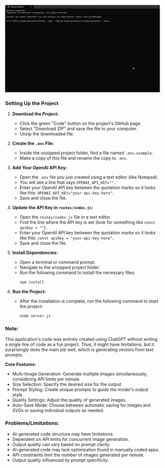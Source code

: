 <img src="previews/intor.gif" width="800">

### Setting Up the Project

1. **Download the Project:**
   - Click the green "Code" button on the project's GitHub page.
   - Select "Download ZIP" and save the file to your computer.
   - Unzip the downloaded file.

2. **Create the `.env` File:**
   - Inside the unzipped project folder, find a file named `.env.example`.
   - Make a copy of this file and rename the copy to `.env`.

3. **Add Your OpenAI API Key:**
   - Open the `.env` file you just created using a text editor (like Notepad).
   - You will see a line that says `OPENAI_API_KEY=""`.
   - Enter your OpenAI API key between the quotation marks so it looks like this: `OPENAI_API_KEY="your-api-key-here"`.
   - Save and close the file.

4. **Update the API Key in `routes/index.js`:**
   - Open the `routes/index.js` file in a text editor.
   - Find the line where the API key is set (look for something like `const apiKey = ""`).
   - Enter your OpenAI API key between the quotation marks so it looks like this: `const apiKey = "your-api-key-here"`.
   - Save and close the file.

5. **Install Dependencies:**
   - Open a terminal or command prompt.
   - Navigate to the unzipped project folder.
   - Run the following command to install the necessary files:
     ```bash
     npm install
     ```

6. **Run the Project:**
   - After the installation is complete, run the following command to start the project:
     ```bash
     node server.js
     ```

### Note:
This application's code was entirely created using ChatGPT without writing a single line of code as a fun project. Thus, it might have limitations, but it surprisingly does the main job well, which is generating vectors from text prompts.

**Core Features:**
- Multi-Image Generation: Generate multiple images simultaneously, considering API limits per minute.
- Size Selection: Specify the desired size for the output.
- Prompt Styling: Create unique prompts to guide the model's output style.
- Quality Settings: Adjust the quality of generated images.
- Auto-Save Mode: Choose between automatic saving for images and SVGs or saving individual outputs as needed.

### Problems/Limitations:
  - AI-generated code structure may have limitations.
  - Dependent on API limits for concurrent image generation.
  - Output quality can vary based on prompt clarity.
  - AI-generated code may lack optimization found in manually coded apps.
  - API constraints limit the number of images generated per minute.
  - Output quality influenced by prompt specificity.
